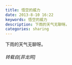 ```yaml
---
title: 悟空的威力
date: 2013-8-10 16:22
keywords: 悟空的威力
description: 下雨的天气无聊呀。
categories: sharing
---
```

<td class="t_f" id="postmessage_33429">

<img alt="" border="0" onclick="" onmouseover="" smilieid="282" src="static/image/smiley/Xiongmao/8.gif"/>下雨的天气无聊呀。</td>
###### 转载自[菲龙网]